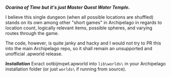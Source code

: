 ***Ocarina of Time but it's just Master Quest Water Temple.***

I believe this single dungeon (when all possible locations are shuffled) stands on its own among other "short games" in Archipelago in regards to location count, logically relevant items, possible spheres, and varying routes through the game.

The code, however, is quite janky and hacky and I would not try to PR this into the main Archipelago repo, so it shall remain an unsupported and unofficial .apworld release.

***Installation***
Exract ootbijmqwt.apworld into `lib\worlds\` in your Archipelago installation folder (or just `worlds\` if running from source).

